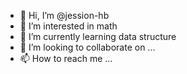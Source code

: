 - 👋 Hi, I’m @jession-hb
- 👀 I’m interested in math
- 🌱 I’m currently learning data structure
- 💞️ I’m looking to collaborate on ...
- 📫 How to reach me ...

<!---
jession-hb/jession-hb is a ✨ special ✨ repository because its `README.md` (this file) appears on your GitHub profile.
You can click the Preview link to take a look at your changes.
--->
